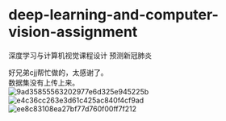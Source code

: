 # deep-learning-and-computer-vision-assignment
深度学习与计算机视觉课程设计 预测新冠肺炎

好兄弟cjj帮忙做的，太感谢了。<br>
数据集没有上传上来。<br>
![9ad35855563202977e6d325e945225b](https://user-images.githubusercontent.com/87610378/206240435-d9dd6759-6cfb-4edb-b055-4698566b894f.png)
![e4c36cc263e3d61c425ac840f4cf9ad](https://user-images.githubusercontent.com/87610378/206240469-f41195b8-0f04-49d4-ad19-13b170cef270.png)
![ee8c83108ea27bf77d760f00ff7f212](https://user-images.githubusercontent.com/87610378/206240505-a779ca61-c7b8-4d9a-81f6-22219ffe6889.png)
